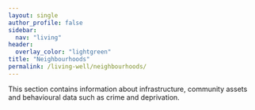 ```yaml
---
layout: single
author_profile: false
sidebar:
  nav: "living"
header:
  overlay_color: "lightgreen"
title: "Neighbourhoods"
permalink: /living-well/neighbourhoods/
---
```


This section contains information about infrastructure, community assets  and behavioural data such as crime and deprivation.


